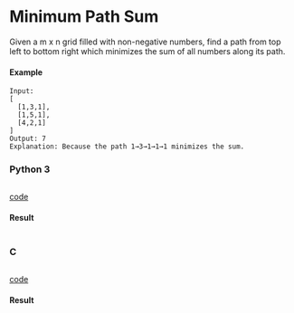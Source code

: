 # Minimum Path Sum
Given a m x n grid filled with non-negative numbers, find a path from top left to bottom right which minimizes the sum of all numbers along its path.

#### Example 
```
Input:
[
  [1,3,1],
  [1,5,1],
  [4,2,1]
]
Output: 7
Explanation: Because the path 1→3→1→1→1 minimizes the sum.
```

### Python 3
```python

```
[code](Python%203/64.py)

#### Result
```

```

### C
```C

```
[code](C/64.c)

#### Result
```

```
